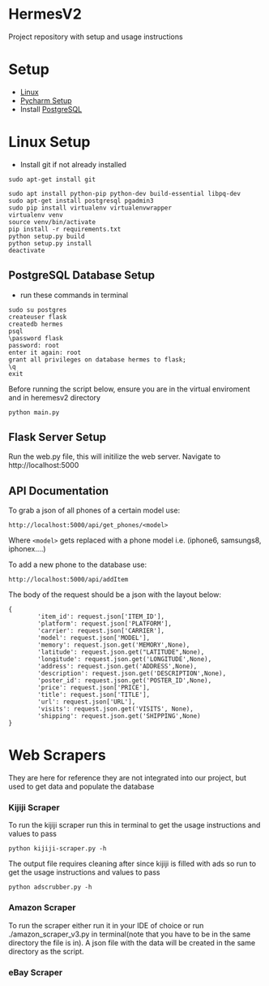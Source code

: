 # HermesV2
Project repository with setup and usage instructions


# Setup
- [Linux](#linux-setup)
- [Pycharm Setup](#pycharm-ide-setup)
- Install [PostgreSQL](https://www.postgresql.org/download/windows/)


# Linux Setup
- Install git if not already installed
```
sudo apt-get install git

sudo apt install python-pip python-dev build-essential libpq-dev
sudo apt-get install postgresql pgadmin3
sudo pip install virtualenv virtualenvwrapper
virtualenv venv
source venv/bin/activate
pip install -r requirements.txt
python setup.py build
python setup.py install
deactivate
```

## PostgreSQL Database Setup
- run these commands in terminal
```
sudo su postgres
createuser flask
createdb hermes 
psql
\password flask
password: root
enter it again: root
grant all privileges on database hermes to flask;
\q
exit
```
Before running the script below, ensure you are in the virtual enviroment and in heremesv2 directory
```
python main.py
```


## Flask Server Setup

Run the web.py file, this will initilize the web server.
Navigate to http://localhost:5000

## API Documentation
To grab a json of all phones of a certain model use:
```
http://localhost:5000/api/get_phones/<model>
```
Where `<model>` gets replaced with a phone model i.e. (iphone6, samsungs8, iphonex....)
  
To add a new phone to the database use:
```
http://localhost:5000/api/addItem
```
The body of the request should be a json with the layout below:
```
{
        'item_id': request.json['ITEM_ID'],
        'platform': request.json['PLATFORM'],
        'carrier': request.json['CARRIER'],
        'model': request.json['MODEL'],
        'memory': request.json.get('MEMORY',None),
        'latitude': request.json.get("LATITUDE",None),
        'longitude': request.json.get('LONGITUDE',None),
        'address': request.json.get('ADDRESS',None),
        'description': request.json.get('DESCRIPTION',None),
        'poster_id': request.json.get('POSTER_ID',None),
        'price': request.json['PRICE'],
        'title': request.json['TITLE'],
        'url': request.json['URL'],
        'visits': request.json.get('VISITS', None),
        'shipping': request.json.get('SHIPPING',None)
}
```
# Web Scrapers
They are here for reference they are not integrated into our project, but used to get data and populate the database
### Kijiji Scraper
To run the kijiji scraper run this in terminal to get the usage instructions and values to pass
```
python kijiji-scraper.py -h
```
The output file requires cleaning after since kijiji is filled with ads so run to get the usage instructions and values to pass
```
python adscrubber.py -h
```
### Amazon Scraper
To run the scraper either run it in your IDE of choice or run ./amazon_scraper_v3.py in terminal(note that you have to be in the same directory the file is in). A json file with the data will be created in the same directory as the script.
### eBay Scraper
  


